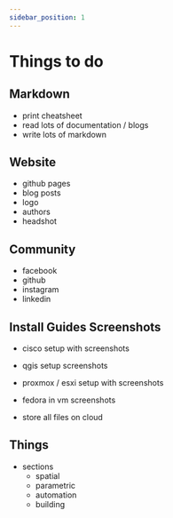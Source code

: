 ```yaml
---
sidebar_position: 1
---
```


# Things to do



## Markdown
- print cheatsheet
- read lots of documentation / blogs
- write lots of markdown

## Website
- github pages
- blog posts
- logo
- authors
- headshot

## Community
- facebook
- github
- instagram
- linkedin

## Install Guides Screenshots
- cisco setup with screenshots
- qgis setup screenshots
- proxmox / esxi setup with screenshots
- fedora in vm screenshots

- store all files on cloud

## Things
- sections
    - spatial
    - parametric
    - automation
    - building
    
